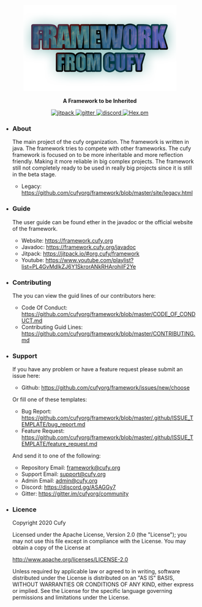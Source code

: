 <p align="center">
  <a href="https://framework.cufy.org/">
    <img alt="cufy" src="framework.png" width="400" height="225">
  </a>
</p>
<p align="center">
  <b>A Framework to be Inherited</b>
</p>
<p align="center">
    <a href="https://jitpack.io/#org.cufy/framework">
        <img alt="jitpack" src="https://jitpack.io/v/org.cufy/framework.svg"/>
    </a>
    <a href="https://gitter.im/cufyorg/community?utm_source=badge&utm_medium=badge&utm_campaign=pr-badge">
        <img alt="gitter" src="https://badges.gitter.im/cufyorg/community.svg"/>
    </a>
    <a href="https://discord.gg/ASAGGy7">
        <img alt="discord" src="https://img.shields.io/discord/702199951278473359?label=Discord&style=plastic">
    </a>
    <a href="https://www.apache.org/licenses/LICENSE-2.0">
        <img alt="Hex.pm" src="https://img.shields.io/hexpm/l/plug">
    </a>
</p>

-   ### About
    The main project of the cufy organization. The framework is written in java.
    The framework tries to compete with other frameworks. The cufy framework is
    focused on to be more inheritable and more reflection friendly. Making it 
    more reliable in big complex projects. The framework still not completely
    ready to be used in really big projects since it is still in the beta stage.
    - Legacy: https://github.com/cufyorg/framework/blob/master/site/legacy.html

-   ### Guide
    The user guide can be found ether in the javadoc or the official website of the framework. 
    -   Website: https://framework.cufy.org
    -   Javadoc: https://framework.cufy.org/javadoc
    -   Jitpack: https://jitpack.io/#org.cufy/framework
    -   Youtube: https://www.youtube.com/playlist?list=PL4GvMdlkZJ6Y1SkrorANkRHArohilF2Ye

-   ### Contributing
    The you can view the guid lines of our contributors here:
    -   Code Of Conduct: https://github.com/cufyorg/framework/blob/master/CODE_OF_CONDUCT.md
    -   Contributing Guid Lines: https://github.com/cufyorg/framework/blob/master/CONTRIBUTING.md

-   ### Support
    If you have any problem or have a feature request please submit an issue here:
    -   Github: https://github.com/cufyorg/framework/issues/new/choose
    
    Or fill one of these templates:
    -   Bug Report: https://github.com/cufyorg/framework/blob/master/.github/ISSUE_TEMPLATE/bug_report.md
    -   Feature Request: https://github.com/cufyorg/framework/blob/master/.github/ISSUE_TEMPLATE/feature_request.md

    And send it to one of the following:
    -   Repository Email: framework@cufy.org
    -   Support Email: support@cufy.org
    -   Admin Email: admin@cufy.org
    -   Discord: https://discord.gg/ASAGGy7
    -   Gitter: https://gitter.im/cufyorg/community

-   ### Licence
    Copyright 2020 Cufy

    Licensed under the Apache License, Version 2.0 (the "License");
    you may not use this file except in compliance with the License.
    You may obtain a copy of the License at

    http://www.apache.org/licenses/LICENSE-2.0

    Unless required by applicable law or agreed to in writing, software
    distributed under the License is distributed on an "AS IS" BASIS,
    WITHOUT WARRANTIES OR CONDITIONS OF ANY KIND, either express or implied.
    See the License for the specific language governing permissions and
    limitations under the License.
